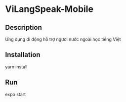 # ViLangSpeak-Mobile
## Description
Ứng dụng di động hỗ trợ người nước ngoài học tiếng Việt
## Installation
yarn install
## Run
expo start
